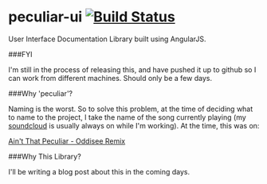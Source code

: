 peculiar-ui [![Build Status](https://travis-ci.org/johnnycopperstone/peculiar-ui.svg?branch=master)](https://travis-ci.org/johnnycopperstone/peculiar-ui)
===========

User Interface Documentation Library built using AngularJS.

###FYI

I'm still in the process of releasing this, and have pushed it up to github so I can work from different machines. Should only be a few days.

###Why 'peculiar'?

Naming is the worst. So to solve this problem, at the time of deciding what to name to the project, I take the name of the song currently playing (my [soundcloud](https://soundcloud.com/johnny-copperstone/likes) is usually always on while I'm working). At the time, this was on:

[Ain't That Peculiar - Oddisee Remix](https://soundcloud.com/oddiseemusic/oddisee-aint-that-peculiar-remix)

###Why This Library?

I'll be writing a blog post about this in the coming days.
